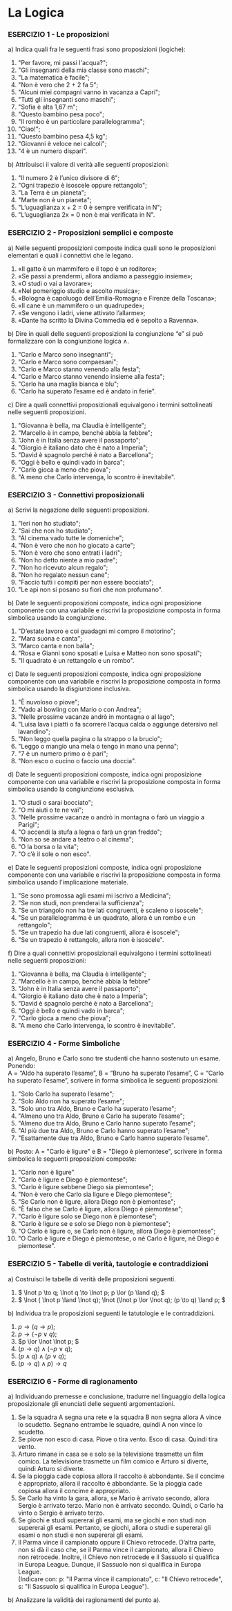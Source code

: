 
# La Logica

### ESERCIZIO 1 - Le proposizioni
a) Indica quali fra le seguenti frasi sono proposizioni (logiche):
1. "Per favore, mi passi l'acqua?";  
2. "Gli insegnanti della mia classe sono maschi";  
3. "La matematica è facile";  
4. "Non è vero che 2 + 2 fa 5";  
5. "Alcuni miei compagni vanno in vacanza a Capri";  
6. "Tutti gli insegnanti sono maschi";  
7. "Sofia è alta 1,67 m";  
8. "Questo bambino pesa poco";  
9. "Il rombo è un particolare parallelogramma";  
10. "Ciao!";  
11. "Questo bambino pesa 4,5 kg";  
12. "Giovanni è veloce nei calcoli";  
13. "4 è un numero dispari".

b) Attribuisci il valore di verità alle seguenti proposizioni:
1. "Il numero 2 è l’unico divisore di 6";  
2. "Ogni trapezio è isoscele oppure rettangolo";  
3. "La Terra è un pianeta";  
4. "Marte non è un pianeta";  
5. "L’uguaglianza x + 2 = 0 è sempre verificata in N";  
6. "L’uguaglianza 2x = 0 non è mai verificata in N".


### ESERCIZIO 2 - Proposizioni semplici e composte
a) Nelle seguenti proposizioni composte indica quali sono le proposizioni elementari e quali i connettivi che le legano.
1. «Il gatto è un mammifero e il topo è un roditore»;  
2. «Se passi a prendermi, allora andiamo a passeggio insieme»;  
3. «O studi o vai a lavorare»;  
4. «Nel pomeriggio studio e ascolto musica»;  
5. «Bologna è capoluogo dell’Emilia-Romagna e Firenze della Toscana»;  
6. «Il cane è un mammifero o un quadrupede»;  
7. «Se vengono i ladri, viene attivato l’allarme»;  
8. «Dante ha scritto la Divina Commedia ed è sepolto a Ravenna».

b) Dire in quali delle seguenti proposizioni la congiunzione “e” si può formalizzare con la congiunzione logica ∧.
1. "Carlo e Marco sono insegnanti";  
2. "Carlo e Marco sono compaesani";  
3. "Carlo e Marco stanno venendo alla festa";  
4. "Carlo e Marco stanno venendo insieme alla festa";  
5. "Carlo ha una maglia bianca e blu";  
6. "Carlo ha superato l’esame ed è andato in ferie".

c) Dire a quali connettivi proposizionali equivalgono i termini sottolineati nelle seguenti proposizioni.
1. "Giovanna è bella, ma Claudia è intelligente";   
2. "Marcello è in campo, benché abbia la febbre";  
3. "John è in Italia senza avere il passaporto";   
4. "Giorgio è italiano dato che è nato a Imperia";  
5. "David è spagnolo perché è nato a Barcellona";   
6. "Oggi è bello e quindi vado in barca";  
7. "Carlo gioca a meno che piova";  
8. "A meno che Carlo intervenga, lo scontro è inevitabile".


### ESERCIZIO 3 - Connettivi proposizionali
a) Scrivi la negazione delle seguenti proposizioni.
1. "Ieri non ho studiato";  
2. "Sai che non ho studiato";  
3. "Al cinema vado tutte le domeniche";  
4. "Non è vero che non ho giocato a carte";  
5. "Non è vero che sono entrati i ladri";  
6. "Non ho detto niente a mio padre";  
7. "Non ho ricevuto alcun regalo";  
8. "Non ho regalato nessun cane";  
9. "Faccio tutti i compiti per non essere bocciato";  
10. "Le api non si posano su fiori che non profumano".

b) Date le seguenti proposizioni composte, indica ogni proposizione componente con una variabile e riscrivi la proposizione composta in forma simbolica usando la congiunzione.
1. "D’estate lavoro e coi guadagni mi compro il motorino";  
2. "Mara suona e canta";  
3. "Marco canta e non balla";  
4. "Rosa e Gianni sono sposati e Luisa e Matteo non sono sposati";  
5. "Il quadrato è un rettangolo e un rombo".

c) Date le seguenti proposizioni composte, indica ogni proposizione componente con una variabile e riscrivi la proposizione composta in forma simbolica usando la disgiunzione inclusiva.
1. "È nuvoloso o piove";
2. "Vado al bowling con Mario o con Andrea";  
3. "Nelle prossime vacanze andrò in montagna o al lago";  
4. "Luisa lava i piatti o fa scorrere l’acqua calda o aggiunge detersivo nel lavandino";  
5. "Non leggo quella pagina o la strappo o la brucio";  
6. "Leggo o mangio una mela o tengo in mano una penna";  
7. "7 è un numero primo o è pari";  
8. "Non esco o cucino o faccio una doccia".

d) Date le seguenti proposizioni composte, indica ogni proposizione componente con una variabile e riscrivi la proposizione composta in forma simbolica usando la congiunzione esclusiva.
1. "O studi o sarai bocciato";  
2. "O mi aiuti o te ne vai";  
3. "Nelle prossime vacanze o andrò in montagna o farò un viaggio a Parigi";  
4. "O accendi la stufa a legna o farà un gran freddo";  
5. "Non so se andare a teatro o al cinema";  
6. "O la borsa o la vita";  
7. "O c’è il sole o non esco".

e) Date le seguenti proposizioni composte, indica ogni proposizione componente con una variabile e riscrivi la proposizione composta in forma simbolica usando l'implicazione materiale.
1. "Se sono promossa agli esami mi iscrivo a Medicina";  
2. "Se non studi, non prenderai la sufficienza";  
3. "Se un triangolo non ha tre lati congruenti, è scaleno o isoscele";  
4. "Se un parallelogramma è un quadrato, allora è un rombo e un rettangolo";  
5. "Se un trapezio ha due lati congruenti, allora è isoscele";  
6. "Se un trapezio è rettangolo, allora non è isoscele".

f) Dire a quali connettivi proposizionali equivalgono i termini sottolineati nelle seguenti proposizioni:
1. "Giovanna è bella, ma Claudia è intelligente";  
2. "Marcello è in campo, benché abbia la febbre”  
3. "John è in Italia senza avere il passaporto";  
4. "Giorgio è italiano dato che è nato a Imperia";  
5. "David è spagnolo perché è nato a Barcellona";  
6. "Oggi è bello e quindi vado in barca";  
7. "Carlo gioca a meno che piova";  
8. "A meno che Carlo intervenga, lo scontro è inevitabile".


### ESERCIZIO 4 - Forme Simboliche
a) Angelo, Bruno e Carlo sono tre studenti che hanno sostenuto un esame. Ponendo:  
A = “Aldo ha superato l’esame”, B = “Bruno ha superato l’esame”, C = “Carlo ha superato l’esame”, scrivere in forma simbolica le seguenti proposizioni:
1. "Solo Carlo ha superato l’esame";  
2. "Solo Aldo non ha superato l’esame";  
3. "Solo uno tra Aldo, Bruno e Carlo ha superato l’esame";  
4. "Almeno uno tra Aldo, Bruno e Carlo ha superato l’esame";  
5. "Almeno due tra Aldo, Bruno e Carlo hanno superato l’esame";  
6. "Al più due tra Aldo, Bruno e Carlo hanno superato l’esame";  
7. "Esattamente due tra Aldo, Bruno e Carlo hanno superato l’esame".

b) Posto: A = "Carlo è ligure" e B = "Diego è piemontese", scrivere in forma simbolica le seguenti proposizioni composte:
1. "Carlo non è ligure”  
2. "Carlo è ligure e Diego è piemontese";  
3. "Carlo è ligure sebbene Diego sia piemontese";  
4. "Non è vero che Carlo sia ligure e Diego piemontese";  
5. "Se Carlo non è ligure, allora Diego non è piemontese";  
6. "È falso che se Carlo è ligure, allora Diego è piemontese";  
7. "Carlo è ligure solo se Diego non è piemontese";  
8. "Carlo è ligure se e solo se Diego non è piemontese";  
9. "O Carlo è ligure o, se Carlo non è ligure, allora Diego è piemontese";  
10. "O Carlo è ligure e Diego è piemontese, o né Carlo è ligure, né Diego è piemontese".


### ESERCIZIO 5 - Tabelle di verità, tautologie e contraddizioni
a) Costruisci le tabelle di verità delle proposizioni seguenti.
1. $ \lnot p \to q;  \lnot q \to \lnot p; p \lor (p \land q); $  
2. $ \lnot ( \lnot p \land \lnot q);  \lnot (\lnot p \lor \lnot q); (p \to q) \land p; ​$

b) Individua tra le proposizioni seguenti le tatutologie e le contraddizioni.
1. $p \to ( q \to p);$  
2. $p \to (\lnot p \lor q);$  
3. $p \lor \lnot \lnot p; $  
4. $(p \to q) \land (\lnot p \lor q);$  
5. $(p \land q) \land (p \lor q);$  
6. $(p \to q) \land p) \to q$

### ESERCIZIO 6 - Forme di ragionamento

a) Individuando premesse e conclusione, tradurre nel linguaggio della logica proposizionale gli enunciati delle seguenti argomentazioni.
1. Se la squadra A segna una rete e la squadra B non segna allora A vince lo scudetto. Segnano entrambe le squadre, quindi A non vince lo scudetto.  
2. Se piove non esco di casa. Piove o tira vento. Esco di casa. Quindi tira vento.  
3. Arturo rimane in casa se e solo se la televisione trasmette un film comico. La televisione trasmette un film comico e Arturo si diverte, quindi Arturo si diverte.  
4. Se la pioggia cade copiosa allora il raccolto è abbondante. Se il concime è appropriato,   allora il raccolto è abbondante. Se la pioggia cade copiosa allora il concime è appropriato.  
5. Se Carlo ha vinto la gara, allora, se Mario è arrivato secondo, allora Sergio è arrivato terzo. Mario non è arrivato secondo. Quindi, o Carlo ha vinto o Sergio è arrivato terzo.  
6. Se giochi e studi supererai gli esami, ma se giochi e non studi non supererai gli esami. Pertanto, se giochi, allora o studi e supererai gli esami o non studi e non supererai gli esami.  
7. Il Parma vince il campionato oppure il Chievo retrocede. D’altra parte, non si dà il caso che, se il Parma vince il campionato, allora il Chievo non retrocede. Inoltre, il Chievo non retrocede e il Sassuolo si qualifica in Europa League. Dunque, il Sassuolo non si qualifica in Europa League.  
(Indicare con: p: "Il Parma vince il campionato", c: "Il Chievo retrocede", s: "Il Sassuolo si qualifica in Europa League").

b) Analizzare la validità dei ragionamenti del punto a).